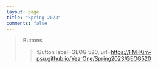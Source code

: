 ```yaml
---
layout: page
title: "Spring 2023"
comments: false
---
```


> :Buttons
> > :Button label=GEOG 520, url=https://FM-Kim-psu.github.io/YearOne/Spring2023/GEOG520
